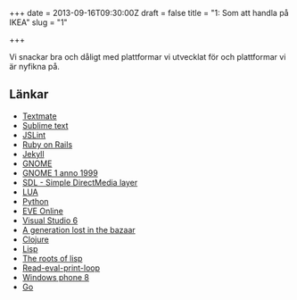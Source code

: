 +++
date = 2013-09-16T09:30:00Z
draft = false
title = "1: Som att handla på IKEA"
slug = "1"

+++

Vi snackar bra och dåligt med plattformar vi utvecklat för och plattformar vi är nyfikna på.

Länkar
--
* [Textmate][1]
* [Sublime text][2]
* [JSLint][3]
* [Ruby on Rails][4]
* [Jekyll][5]
* [GNOME][6]
* [GNOME 1 anno 1999][7]
* [SDL - Simple DirectMedia layer][8]
* [LUA][9]
* [Python][10]
* [EVE Online][11]
* [Visual Studio 6][12]
* [A generation lost in the bazaar][13]
* [Clojure][14]
* [Lisp][15]
* [The roots of lisp][19]
* [Read-eval-print-loop][16]
* [Windows phone 8][17]
* [Go][18]

[18]: http://golang.org
[17]: https://en.wikipedia.org/wiki/Windows_Phone_8
[16]: https://en.wikipedia.org/wiki/REPL
[15]: http://is.gd/1M2Qqo
[19]: http://www.paulgraham.com/rootsoflisp.html
[14]: http://clojure.org/
[13]: http://queue.acm.org/detail.cfm?id=2349257
[12]: https://en.wikipedia.org/wiki/Visual_studio#Visual_Studio_6.0_.281998.29
[11]: http://www.eveonline.com
[10]: http://www.python.org
[9]: http://www.lua.org
[8]: http://www.libsdl.org
[7]: http://en.wikipedia.org/wiki/File:GNOME-escritorio-1.x.png
[6]: http://en.wikipedia.org/wiki/GNOME
[5]: http://jekyllrb.com/
[4]: http://rubyonrails.org
[3]: http://jslint.com
[2]: http://www.sublimetext.com
[1]: http://macromates.com
